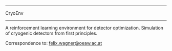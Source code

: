 *******************
CryoEnv
*******************

A reinforcement learning environment for detector optimization. Simulation of cryogenic detectors from first principles.

Correspondence to: felix.wagner@oeaw.ac.at
